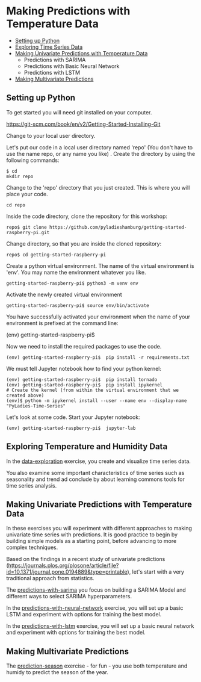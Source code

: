 # Making Predictions with Temperature Data
- [Setting up Python](#setting-up-python)
- [Exploring Time Series Data](#exploring-time-series-data)
- [Making Univariate Predictions with Temperature Data](#making-univariate-predictions-with-temperature-data)
  + Predictions with SARIMA
  + Predictions with Basic Neural Network
  + Predictions with LSTM
- [Making Multivariate Predictions](#making-multivariate-predictions])


## Setting up Python

To get started you will need  git installed on your computer. 

https://git-scm.com/book/en/v2/Getting-Started-Installing-Git

Change to your local user directory.

Let's put our code in a local user directory named 'repo' (You don't have to use the name repo, or any name you like) . Create the directory by using the following commands:

```console
$ cd
mkdir repo
```

Change to the 'repo' directory that you just created. This is where you will place your code. 

```console
cd repo
```

Inside the code directory, clone the repository for this workshop:

```console
repo$ git clone https://github.com/pyladieshamburg/getting-started-raspberry-pi.git
```

Change directory, so that you are inside the cloned repository:

```console
repo$ cd getting-started-raspberry-pi 
```

Create a python virtual environment. The name of the virtual environment is 'env'. You may name the environment whatever you like.

```console
getting-started-raspberry-pi$ python3 -m venv env
```

Activate the newly created virtual environment

```console
getting-started-raspberry-pi$ source env/bin/activate
```

You have successfully activated your environment when the name of your environment is prefixed at the command line:

(env) getting-started-raspberry-pi$ 

Now we need to install the required packages to use the code.


```console
(env) getting-started-raspberry-pi$  pip install -r requirements.txt
```

We must tell Jupyter notebook how to find your python kernel:


```console
(env) getting-started-raspberry-pi$  pip install tornado
(env) getting-started-raspberry-pi$  pip install ipykernel
# Create the kernel (from within the virtual environment that we created above)
(env)$ python -m ipykernel install --user --name env --display-name "PyLadies-Time-Series"
```


Let's look at some code. Start your Jupyter notebook:

```console
(env) getting-started-raspberry-pi$  jupyter-lab
```

## Exploring Temperature and Humidity Data

In the [data-exploration](https://github.com/pyladieshamburg/getting-started-raspberry-pi/blob/master/analysis/data-exploration.ipynb) exercise, you create and visualize time series data.
 
You also examine some important characteristics of time series such as seasonality and trend  ad conclude by about learning commons tools for time series analysis.
 
## Making Univariate Predictions with Temperature Data

In these exercises you will experiment with different approaches to making univariate time series with predictions. It is good practice to begin by building simple models as a starting point, before advancing to more complex techniques. 

Based on the findings in a recent study of univariate predictions (https://journals.plos.org/plosone/article/file?id=10.1371/journal.pone.0194889&type=printable), let's start with a very traditional approach from statistics. 

The [predictions-with-sarima](https://github.com/pyladieshamburg/getting-started-raspberry-pi/blob/master/analysis/prediction-with-sarima.ipynb) you  focus on building a SARIMA Model and different ways to select SARIMA hyperparameters.

In the [predictions-with-neural-network](https://github.com/pyladieshamburg/getting-started-raspberry-pi/blob/master/analysis/predict-with-nn.ipynb) exercise, you will set up a basic LSTM and experiment with options for training the best model.

In the [predictions-with-lstm](https://github.com/pyladieshamburg/getting-started-raspberry-pi/blob/master/analysis/predict-with-lstm.ipynb) exercise, you will set up a basic neural network and experiment with options for training the best model.

## Making Multivariate Predictions

The [prediction-season](https://github.com/pyladieshamburg/getting-started-raspberry-pi/blob/master/analysis/predict-season.ipynb) exercise - for fun - you use both temperature and humidy to predict the season of the year.
